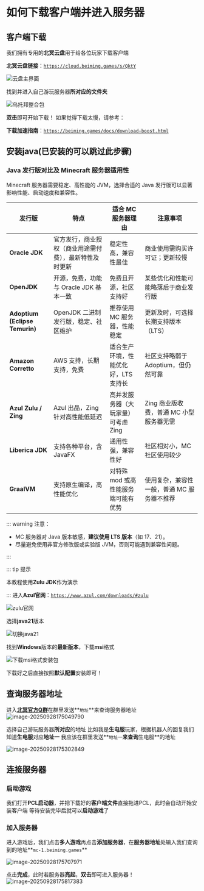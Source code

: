 # 如何下载客户端并进入服务器

## 客户端下载

我们拥有专用的**北冥云盘**用于给各位玩家下载客户端

**北冥云盘链接**：[`https://cloud.beiming.games/s/QktY`](https://cloud.beiming.games/s/QktY)

![云盘主界面](https://bu.dusays.com/2025/09/28/68d90181dd6e0.webp)

找到并进入自己游玩服务器**所对应的文件夹**

![乌托邦整合包](https://bu.dusays.com/2025/09/28/68d901daa0a9a.webp)

**双击**即可开始下载！
如果觉得下载太慢，请参考：
<br>

**下载加速指南**：[`https://beiming.games/docs/download-boost.html`](https://beiming.games/docs/download-boost.html)

## 安装java(已安装的可以跳过此步骤)

### Java 发行版对比及 Minecraft 服务器适用性

Minecraft 服务器需要稳定、高性能的 JVM，选择合适的 Java 发行版可以显著影响性能、启动速度和兼容性。

| 发行版                         | 特点                                                   | 适合 MC 服务器理由                   | 注意事项                                   |
| ------------------------------ | ------------------------------------------------------ | ------------------------------------ | ------------------------------------------ |
| **Oracle JDK**                 | 官方发行，商业授权（商业用途需付费），最新特性及时更新 | 稳定性高，兼容性最佳                 | 商业使用需购买许可证；更新较慢             |
| **OpenJDK**                    | 开源，免费，功能与 Oracle JDK 基本一致                 | 免费且开源，社区支持好               | 某些优化和性能可能略落后于商业发行版       |
| **Adoptium (Eclipse Temurin)** | OpenJDK 二进制发行版，稳定、社区维护                   | 推荐使用 MC 服务器，性能稳定         | 更新及时，可选择长期支持版本（LTS）        |
| **Amazon Corretto**            | AWS 支持，长期支持，免费                               | 适合生产环境，性能优化好，LTS 支持长 | 社区支持略弱于 Adoptium，但仍然可靠        |
| **Azul Zulu / Zing**           | Azul 出品，Zing 针对高性能低延迟                       | 高并发服务器（大玩家量）可考虑 Zing  | Zing 商业版收费，普通 MC 小型服务器无需    |
| **Liberica JDK**               | 支持各种平台，含 JavaFX                                | 通用性强，兼容性好                   | 社区相对小，MC 社区使用较少                |
| **GraalVM**                    | 支持原生编译，高性能优化                               | 对特殊 mod 或高性能服务端可能有优势  | 使用复杂，兼容性一般，普通 MC 服务器不推荐 |

  ::: warning 注意：
   - MC 服务器对 Java 版本敏感，**建议使用 LTS 版本**（如 17、21）。  
   - 尽量避免使用非官方修改版或实验版 JVM，否则可能遇到兼容性问题。

  :::

  ::: tip 提示

  本教程使用**Zulu JDK**作为演示

  :::
  进入**Azul官网**：[`https://www.azul.com/downloads/#zulu`](https://www.azul.com/downloads/#zulu)

![zulu官网](https://bu.dusays.com/2025/09/28/68d9041484ff4.webp)


选择**java21**版本

![切换java21](https://bu.dusays.com/2025/09/28/68d9043186545.webp)

找到**Windows**版本的**最新版本**，下载**msi**格式

![下载msi格式安装包](https://bu.dusays.com/2025/09/28/68d9046cd1742.webp)


下载好之后直接按照**默认配置**安装即可！

## 查询服务器地址

进入[**北冥官方Q群**](https://qm.qq.com/q/IrGIa8aN0e)在群里发送**`地址`**来查询服务器地址
![image-20250928175049790](https://bu.dusays.com/2025/09/28/68d904fa4bf1e.webp)

选择自己游玩服务器**所对应**的地址
比如我是**生电服**玩家，根据机器人的回复我们知道**生电服**对应**地址一**
我应该在群里发送**`地址一`**来查询**生电服**的地址

![image-20250928175302849](https://bu.dusays.com/2025/09/28/68d9057f413c0.webp)

## 连接服务器

### 启动游戏

我们打开**PCL启动器**，并把下载好的**客户端文件**直接拖进PCL，此时会自动开始安装客户端
等待安装完毕后就可以**启动游戏**了

### 加入服务器

进入游戏后，我们点击**多人游戏**再点击**添加服务器**，在**服务器地址**处输入我们查询到的地址**`mc-1.beiming.games`**

![image-20250928175707971](https://bu.dusays.com/2025/09/28/68d9067474adc.webp)

点击**完成**，此时若服务器**亮起**，**双击**即可进入服务器！
![image-20250928175817383](https://bu.dusays.com/2025/09/28/68d906b9c85e7.webp)